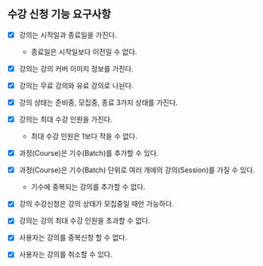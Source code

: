 ## 수강 신청 기능 요구사항
- [x] 강의는 시작일과 종료일을 가진다.
  - 종료일은 시작일보다 이전일 수 없다.
- [x] 강의는 강의 커버 이미지 정보를 가진다.
- [x] 강의는 무료 강의와 유료 강의로 나뉜다.
- [x] 강의 상태는 준비중, 모집중, 종료 3가지 상태를 가진다.
- [x] 강의는 최대 수강 인원을 가진다.
  - 최대 수강 인원은 1보다 작을 수 없다.
- [x] 과정(Course)은 기수(Batch)를 추가할 수 있다.
- [x] 과정(Course)은 기수(Batch) 단위로 여러 개에의 강의(Session)를 가질 수 있다.
  - 기수에 중복되는 강의를 추가할 수 없다.
- [x] 강의 수강신청은 강의 상태가 모집중일 때만 가능하다.
- [x] 강의는 강의 최대 수강 인원을 초과할 수 없다.
- [x] 사용자는 강의를 중복신청 할 수 없다.
- [x] 사용자는 강의를 취소할 수 있다.

